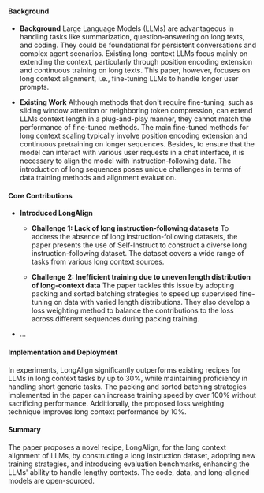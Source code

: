 #### Background
- **Background**
Large Language Models (LLMs) are advantageous in handling tasks like summarization, question-answering on long texts, and coding. They could be foundational for persistent conversations and complex agent scenarios. Existing long-context LLMs focus mainly on extending the context, particularly through position encoding extension and continuous training on long texts. This paper, however, focuses on long context alignment, i.e., fine-tuning LLMs to handle longer user prompts.

- **Existing Work**
Although methods that don't require fine-tuning, such as sliding window attention or neighboring token compression, can extend LLMs context length in a plug-and-play manner, they cannot match the performance of fine-tuned methods. The main fine-tuned methods for long context scaling typically involve position encoding extension and continuous pretraining on longer sequences. Besides, to ensure that the model can interact with various user requests in a chat interface, it is necessary to align the model with instruction-following data. The introduction of long sequences poses unique challenges in terms of data training methods and alignment evaluation.

#### Core Contributions
  - **Introduced LongAlign**
    - **Challenge 1: Lack of long instruction-following datasets**
      To address the absence of long instruction-following datasets, the paper presents the use of Self-Instruct to construct a diverse long instruction-following dataset. The dataset covers a wide range of tasks from various long context sources.

    - **Challenge 2: Inefficient training due to uneven length distribution of long-context data**
      The paper tackles this issue by adopting packing and sorted batching strategies to speed up supervised fine-tuning on data with varied length distributions. They also develop a loss weighting method to balance the contributions to the loss across different sequences during packing training.
  - ...

#### Implementation and Deployment
In experiments, LongAlign significantly outperforms existing recipes for LLMs in long context tasks by up to 30%, while maintaining proficiency in handling short generic tasks. The packing and sorted batching strategies implemented in the paper can increase training speed by over 100% without sacrificing performance. Additionally, the proposed loss weighting technique improves long context performance by 10%.

#### Summary
The paper proposes a novel recipe, LongAlign, for the long context alignment of LLMs, by constructing a long instruction dataset, adopting new training strategies, and introducing evaluation benchmarks, enhancing the LLMs' ability to handle lengthy contexts. The code, data, and long-aligned models are open-sourced.